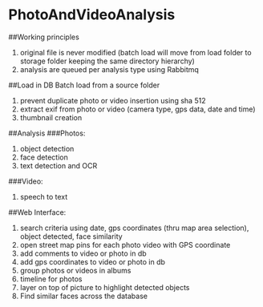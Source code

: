 # PhotoAndVideoAnalysis

##Working principles
1. original file is never modified (batch load will move from load folder to storage folder keeping the same directory hierarchy)
2. analysis are queued per analysis type using Rabbitmq

##Load in DB
Batch load from a source folder
1. prevent duplicate photo or video insertion using sha 512
2. extract exif from photo or video (camera type, gps data, date and time)
3. thumbnail creation

##Analysis
###Photos:
1. object detection
2. face detection
3. text detection and OCR

###Video:
1. speech to text

##Web Interface:
1. search criteria using date, gps coordinates (thru map area selection), object detected, face similarity
2. open street map pins for each photo video with GPS coordinate
3. add comments to video or photo in db
4. add gps coordinates to video or photo in db
5. group photos or videos in albums
6. timeline for photos
7. layer on top of picture to highlight detected objects
8. Find similar faces across the database
